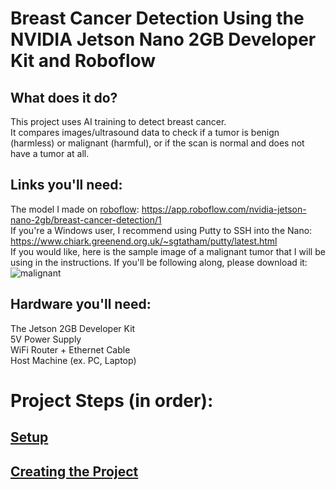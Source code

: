 # Breast Cancer Detection Using the NVIDIA Jetson Nano 2GB Developer Kit and Roboflow

## What does it do?
This project uses AI training to detect breast cancer. <br />
It compares images/ultrasound data to check if a tumor is benign (harmless) or malignant (harmful), or if the scan is normal and does not have a tumor at all. <br />

## Links you'll need:
The model I made on [roboflow](https://roboflow.com): https://app.roboflow.com/nvidia-jetson-nano-2gb/breast-cancer-detection/1 <br />
If you're a Windows user, I recommend using Putty to SSH into the Nano: https://www.chiark.greenend.org.uk/~sgtatham/putty/latest.html <br />
If you would like, here is the sample image of a malignant tumor that I will be using in the instructions. If you'll be following along, please download it: 
![malignant](https://user-images.githubusercontent.com/95183346/177418577-7512645b-94f4-4c9d-9449-bb3a38a26d7e.PNG)

## Hardware you'll need:
The Jetson 2GB Developer Kit <br />
5V Power Supply <br />
WiFi Router + Ethernet Cable <br />
Host Machine (ex. PC, Laptop) <br />

# Project Steps (in order):
## [Setup](https://github.com/angelicamanigque/Breast-Cancer-Detection-Using-the-NVIDIA-Jetson-Nano-2GB-Developer-Kit/blob/main/Setup.md)
## [Creating the Project](https://github.com/angelicamanigque/Breast-Cancer-Detection-Using-the-NVIDIA-Jetson-Nano-2GB-Developer-Kit/blob/main/Creating_The_Project.md)
